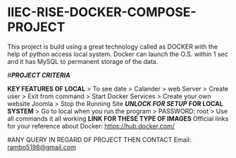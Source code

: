 # IIEC-RISE-DOCKER-COMPOSE-PROJECT

This project is build using a great technology called as DOCKER with the help of python access local system. Docker can launch the O.S. within 1 sec and it has MySQL to permanent storage of the data.

#***PROJECT CRITERIA***




**KEY FEATURES OF LOCAL**
         > To see date
         > Calander 
         > web Server 
         > Create user 
         > Exit from command 
         > Start Docker Services 
         > Create your own website Joomla 
         > Stop the Running Site 
***UNLOCK FOR SETUP***
****FOR LOCAL SYSTEM****
         > Go to local when you run the program 
         > PASSWORD: root 
         > Use all commands it all working 
****LINK FOR THESE TYPE OF IMAGES****
Official links for your reference about Docker: https://hub.docker.com/

#ANY QUERY IN REGARD OF PROJECT THEN CONTACT
Email: rambo5198@gmail.com
